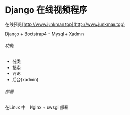 # Django 在线视频程序

在线预览[http://www.junkman.top](http://www.junkman.top)

Django + Bootstrap4 + Mysql + Xadmin

###### 功能
- 分类
- 搜索
- 评论
- 后台(xadmin)

###### 部署

在Linux 中　Nginx + uwsgi 部署
